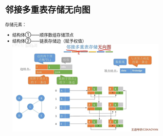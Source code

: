 


# 邻接多重表存储无向图
存储元素：
- 结构体①——顺序数组存储顶点
- 结构体②——链表存储边（赋予权值）
![输入图片说明](/imgs/2025-07-04/1AY4PQ7O2gh0SAL8.jpeg)

<!--stackedit_data:
eyJoaXN0b3J5IjpbNjEyOTc1NTI0LDQ0MDkwNTYxOV19
-->